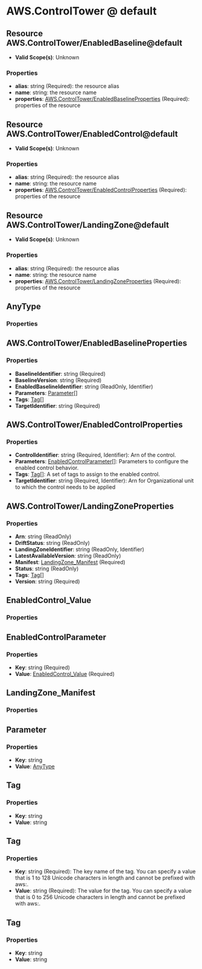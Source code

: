# AWS.ControlTower @ default

## Resource AWS.ControlTower/EnabledBaseline@default
* **Valid Scope(s)**: Unknown
### Properties
* **alias**: string (Required): the resource alias
* **name**: string: the resource name
* **properties**: [AWS.ControlTower/EnabledBaselineProperties](#awscontroltowerenabledbaselineproperties) (Required): properties of the resource

## Resource AWS.ControlTower/EnabledControl@default
* **Valid Scope(s)**: Unknown
### Properties
* **alias**: string (Required): the resource alias
* **name**: string: the resource name
* **properties**: [AWS.ControlTower/EnabledControlProperties](#awscontroltowerenabledcontrolproperties) (Required): properties of the resource

## Resource AWS.ControlTower/LandingZone@default
* **Valid Scope(s)**: Unknown
### Properties
* **alias**: string (Required): the resource alias
* **name**: string: the resource name
* **properties**: [AWS.ControlTower/LandingZoneProperties](#awscontroltowerlandingzoneproperties) (Required): properties of the resource

## AnyType
### Properties

## AWS.ControlTower/EnabledBaselineProperties
### Properties
* **BaselineIdentifier**: string (Required)
* **BaselineVersion**: string (Required)
* **EnabledBaselineIdentifier**: string (ReadOnly, Identifier)
* **Parameters**: [Parameter](#parameter)[]
* **Tags**: [Tag](#tag)[]
* **TargetIdentifier**: string (Required)

## AWS.ControlTower/EnabledControlProperties
### Properties
* **ControlIdentifier**: string (Required, Identifier): Arn of the control.
* **Parameters**: [EnabledControlParameter](#enabledcontrolparameter)[]: Parameters to configure the enabled control behavior.
* **Tags**: [Tag](#tag)[]: A set of tags to assign to the enabled control.
* **TargetIdentifier**: string (Required, Identifier): Arn for Organizational unit to which the control needs to be applied

## AWS.ControlTower/LandingZoneProperties
### Properties
* **Arn**: string (ReadOnly)
* **DriftStatus**: string (ReadOnly)
* **LandingZoneIdentifier**: string (ReadOnly, Identifier)
* **LatestAvailableVersion**: string (ReadOnly)
* **Manifest**: [LandingZone_Manifest](#landingzonemanifest) (Required)
* **Status**: string (ReadOnly)
* **Tags**: [Tag](#tag)[]
* **Version**: string (Required)

## EnabledControl_Value
### Properties

## EnabledControlParameter
### Properties
* **Key**: string (Required)
* **Value**: [EnabledControl_Value](#enabledcontrolvalue) (Required)

## LandingZone_Manifest
### Properties

## Parameter
### Properties
* **Key**: string
* **Value**: [AnyType](#anytype)

## Tag
### Properties
* **Key**: string
* **Value**: string

## Tag
### Properties
* **Key**: string (Required): The key name of the tag. You can specify a value that is 1 to 128 Unicode characters in length and cannot be prefixed with aws:.
* **Value**: string (Required): The value for the tag. You can specify a value that is 0 to 256 Unicode characters in length and cannot be prefixed with aws:.

## Tag
### Properties
* **Key**: string
* **Value**: string

